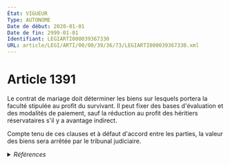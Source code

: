 ```yaml
---
État: VIGUEUR
Type: AUTONOME
Date de début: 2020-01-01
Date de fin: 2999-01-01
Identifiant: LEGIARTI000039367330
URL: article/LEGI/ARTI/00/00/39/36/73/LEGIARTI000039367330.xml
---
```


<h1>Article 1391</h1>

Le contrat de mariage doit déterminer les biens sur lesquels portera la faculté
stipulée au profit du survivant. Il peut fixer des bases d'évaluation et des
modalités de paiement, sauf la réduction au profit des héritiers réservataires
s'il y a avantage indirect.<br />

Compte tenu de ces clauses et à défaut d'accord entre les parties, la valeur des
biens sera arrêtée par le tribunal judiciaire.


<details>
  <summary><em>Références</em></summary>

  <h2>Articles faisant référence à l'article</h2>
  
  <ul>
    <li>
      <a href="https://legal.tricoteuses.fr//redirection/LEGIARTI000039110945?vers=git&vers=legifrance">Ordonnance n° 2019-964 du 18 septembre 2019 prise en application de la loi n° 2019-222 du 23 mars 2019 de programmation 2018-2022 et de réforme pour la justice - article 35 PARTIELLEMENT_MODIF VIGUEUR_DIFF, en vigueur depuis le 2020-01-01</a> MODIFICATION cible
    </li>
  </ul>
  
  <h2>Références faites par l'article</h2>
  
  <ul>
    <li>
      1965-07-13 CITATION cible <a href="https://legal.tricoteuses.fr//redirection/LEGIARTI000006472898?vers=git&vers=legifrance">Loi n° 65-570 du 13 juillet 1965 portant réforme des régimes matrimoniaux - article 20 AUTONOME VIGUEUR, en vigueur depuis le 1966-02-01</a>
    </li>
    <li>
      2019-09-18 MODIFICATION source <a href="https://legal.tricoteuses.fr//redirection/LEGIARTI000039110945?vers=git&vers=legifrance">Ordonnance n° 2019-964 du 18 septembre 2019 prise en application de la loi n° 2019-222 du 23 mars 2019 de programmation 2018-2022 et de réforme pour la justice - article 35 PARTIELLEMENT_MODIF VIGUEUR_DIFF, en vigueur depuis le 2020-01-01</a>
    </li>
  </ul>
</details>
